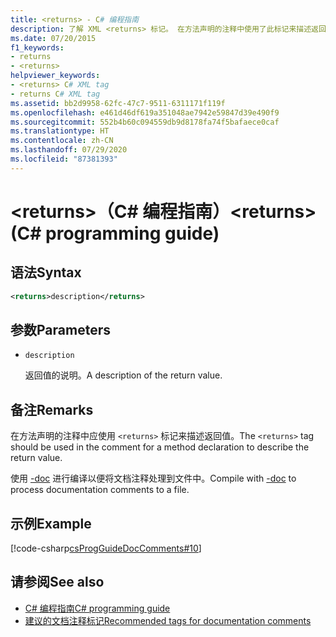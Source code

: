 ```yaml
---
title: <returns> - C# 编程指南
description: 了解 XML <returns> 标记。 在方法声明的注释中使用了此标记来描述返回值。
ms.date: 07/20/2015
f1_keywords:
- returns
- <returns>
helpviewer_keywords:
- <returns> C# XML tag
- returns C# XML tag
ms.assetid: bb2d9958-62fc-47c7-9511-6311171f119f
ms.openlocfilehash: e461d46df619a351048ae7942e59847d39e490f9
ms.sourcegitcommit: 552b4b60c094559db9d8178fa74f5bafaece0caf
ms.translationtype: HT
ms.contentlocale: zh-CN
ms.lasthandoff: 07/29/2020
ms.locfileid: "87381393"
---
```

# <a name="returns-c-programming-guide"></a><span data-ttu-id="2ef83-105">\<returns>（C# 编程指南）</span><span class="sxs-lookup"><span data-stu-id="2ef83-105">\<returns> (C# programming guide)</span></span>

## <a name="syntax"></a><span data-ttu-id="2ef83-106">语法</span><span class="sxs-lookup"><span data-stu-id="2ef83-106">Syntax</span></span>

```xml
<returns>description</returns>
```

## <a name="parameters"></a><span data-ttu-id="2ef83-107">参数</span><span class="sxs-lookup"><span data-stu-id="2ef83-107">Parameters</span></span>

- `description`

  <span data-ttu-id="2ef83-108">返回值的说明。</span><span class="sxs-lookup"><span data-stu-id="2ef83-108">A description of the return value.</span></span>

## <a name="remarks"></a><span data-ttu-id="2ef83-109">备注</span><span class="sxs-lookup"><span data-stu-id="2ef83-109">Remarks</span></span>

<span data-ttu-id="2ef83-110">在方法声明的注释中应使用 `<returns>` 标记来描述返回值。</span><span class="sxs-lookup"><span data-stu-id="2ef83-110">The `<returns>` tag should be used in the comment for a method declaration to describe the return value.</span></span>

<span data-ttu-id="2ef83-111">使用 [-doc](../../language-reference/compiler-options/doc-compiler-option.md) 进行编译以便将文档注释处理到文件中。</span><span class="sxs-lookup"><span data-stu-id="2ef83-111">Compile with [-doc](../../language-reference/compiler-options/doc-compiler-option.md) to process documentation comments to a file.</span></span>

## <a name="example"></a><span data-ttu-id="2ef83-112">示例</span><span class="sxs-lookup"><span data-stu-id="2ef83-112">Example</span></span>

[!code-csharp[csProgGuideDocComments#10](~/samples/snippets/csharp/VS_Snippets_VBCSharp/csProgGuideDocComments/CS/DocComments.cs#10)]

## <a name="see-also"></a><span data-ttu-id="2ef83-113">请参阅</span><span class="sxs-lookup"><span data-stu-id="2ef83-113">See also</span></span>

- [<span data-ttu-id="2ef83-114">C# 编程指南</span><span class="sxs-lookup"><span data-stu-id="2ef83-114">C# programming guide</span></span>](../index.md)
- [<span data-ttu-id="2ef83-115">建议的文档注释标记</span><span class="sxs-lookup"><span data-stu-id="2ef83-115">Recommended tags for documentation comments</span></span>](./recommended-tags-for-documentation-comments.md)
